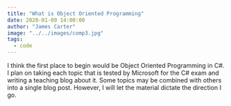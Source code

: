 ```yaml
---
title: "What is Object Oriented Programming"
date: 2020-01-09 14:00:00
author: "James Carter"
image: "../../images/comp3.jpg"
tags:
  - code
---
```


I think the first place to begin would be Object Oriented Programming in C#. I plan on taking each topic that is tested by Microsoft for the C# exam and writing a teaching blog about it. Some topics may be combined with others into a single blog post. However, I will let the material dictate the direction I go.
